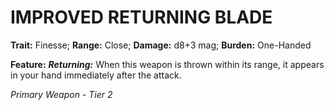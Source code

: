 ﻿---
tags:
  - Item
  - Weapon
name: 'IMPROVED RETURNING BLADE'
trait: 'Finesse'
range: 'Close'
damage: 'd8+3 mag'
burden: 'One-Handed'
feat_name: 'Returning'
feat_text: 'When this weapon is thrown within its range, it appears in your hand immediately after the attack.'
primary_or_secondary: 'Primary Weapon'
tier: 2
---

# IMPROVED RETURNING BLADE

**Trait:** Finesse; **Range:** Close; **Damage:** d8+3 mag; **Burden:** One-Handed

**Feature:** ***Returning:*** When this weapon is thrown within its range, it appears in your hand immediately after the attack.

*Primary Weapon - Tier 2*

